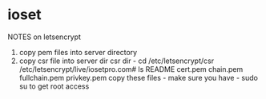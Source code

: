 # ioset
NOTES on letsencrypt
1. copy pem files into server directory
2. copy csr file into server dir
csr dir -  cd /etc/letsencrypt/csr
/etc/letsencrypt/live/iosetpro.com# ls
README  cert.pem  chain.pem  fullchain.pem  privkey.pem
copy these files - make sure you have - 
    sudo su 
to get root access
